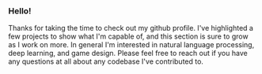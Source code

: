 ### Hello!

Thanks for taking the time to check out my github profile. I've highlighted a few projects to show what I'm capable of, and this section is sure to grow as I work on more. In general I'm interested in natural language processing, deep learning, and game design. Please feel free to reach out if you have any questions at all about any codebase I've contributed to.

<!--
**b-whitman/b-whitman** is a ✨ _special_ ✨ repository because its `README.md` (this file) appears on your GitHub profile.

Here are some ideas to get you started:

- 🔭 I’m currently working on ...
- 🌱 I’m currently learning ...
- 👯 I’m looking to collaborate on ...
- 🤔 I’m looking for help with ...
- 💬 Ask me about ...
- 📫 How to reach me: ...
- 😄 Pronouns: ...
- ⚡ Fun fact: ...
-->
